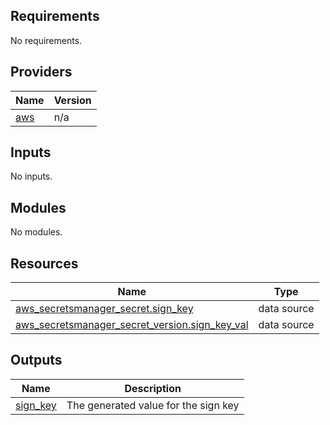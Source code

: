 <!-- BEGIN_TF_DOCS -->

## Requirements

No requirements.
## Providers

| Name | Version |
|------|---------|
| <a name="provider_aws"></a> [aws](#provider\_aws) | n/a |
## Inputs

No inputs.
## Modules

No modules.
## Resources

| Name | Type |
|------|------|
| [aws_secretsmanager_secret.sign_key](https://registry.terraform.io/providers/hashicorp/aws/latest/docs/data-sources/secretsmanager_secret) | data source |
| [aws_secretsmanager_secret_version.sign_key_val](https://registry.terraform.io/providers/hashicorp/aws/latest/docs/data-sources/secretsmanager_secret_version) | data source |
## Outputs

| Name | Description |
|------|-------------|
| <a name="output_sign_key"></a> [sign\_key](#output\_sign\_key) | The generated value for the sign key |
<!-- END_TF_DOCS -->